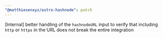 ```yaml
---
"@matthiesenxyz/astro-hashnode": patch
---
```


[Internal] better handling of the `hashnodeURL` input to verify that including `http` or `https` in the URL does not break the entire integration
